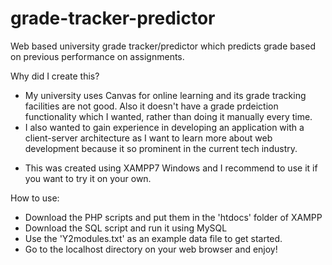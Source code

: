 # grade-tracker-predictor
 Web based university grade tracker/predictor which predicts grade based on previous performance on assignments.

Why did I create this?
- My university uses Canvas for online learning and its grade tracking facilities are not good. Also it doesn't have a
  grade prdeiction functionality which I wanted, rather than doing it manually every time.
- I also wanted to gain experience in developing an application with a client-server architecture as I want to learn
  more about web development because it so prominent in the current tech industry.

* This was created using XAMPP7 Windows and I recommend to use it if you want to try it on your own.

How to use:
- Download the PHP scripts and put them in the 'htdocs' folder of XAMPP
- Download the SQL script and run it using MySQL
- Use the 'Y2modules.txt' as an example data file to get started.
- Go to the localhost directory on your web browser and enjoy!
 
